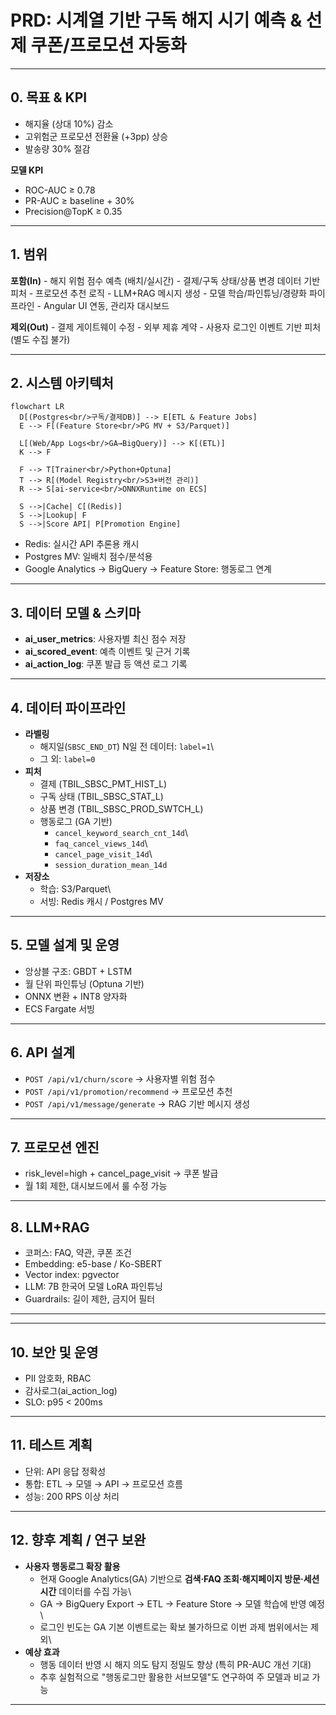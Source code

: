 # PRD: 시계열 기반 구독 해지 시기 예측 & 선제 쿠폰/프로모션 자동화

------------------------------------------------------------------------

## 0. 목표 & KPI

-   해지율 (상대 10%) 감소
-   고위험군 프로모션 전환율 (+3pp) 상승
-   발송량 30% 절감

**모델 KPI**

-   ROC-AUC ≥ 0.78
-   PR-AUC ≥ baseline + 30%
-   Precision@TopK ≥ 0.35

------------------------------------------------------------------------

## 1. 범위

**포함(In)** - 해지 위험 점수 예측 (배치/실시간) - 결제/구독 상태/상품
변경 데이터 기반 피처 - 프로모션 추천 로직 - LLM+RAG 메시지 생성 - 모델
학습/파인튜닝/경량화 파이프라인 - Angular UI 연동, 관리자 대시보드

**제외(Out)** - 결제 게이트웨이 수정 - 외부 제휴 계약 - 사용자 로그인
이벤트 기반 피처 (별도 수집 불가)

------------------------------------------------------------------------

## 2. 시스템 아키텍처

``` mermaid
flowchart LR
  D[(Postgres<br/>구독/결제DB)] --> E[ETL & Feature Jobs]
  E --> F[(Feature Store<br/>PG MV + S3/Parquet)]

  L[(Web/App Logs<br/>GA→BigQuery)] --> K[(ETL)]
  K --> F

  F --> T[Trainer<br/>Python+Optuna]
  T --> R[(Model Registry<br/>S3+버전 관리)]
  R --> S[ai-service<br/>ONNXRuntime on ECS]

  S -->|Cache| C[(Redis)]
  S -->|Lookup| F
  S -->|Score API| P[Promotion Engine]
```

-   Redis: 실시간 API 추론용 캐시
-   Postgres MV: 일배치 점수/분석용
-   Google Analytics → BigQuery → Feature Store: 행동로그 연계

------------------------------------------------------------------------

## 3. 데이터 모델 & 스키마

-   **ai_user_metrics**: 사용자별 최신 점수 저장
-   **ai_scored_event**: 예측 이벤트 및 근거 기록
-   **ai_action_log**: 쿠폰 발급 등 액션 로그 기록

------------------------------------------------------------------------

## 4. 데이터 파이프라인

-   **라벨링**
    -   해지일(`SBSC_END_DT`) N일 전 데이터: `label=1`\
    -   그 외: `label=0`
-   **피처**
    -   결제 (TBIL_SBSC_PMT_HIST_L)
    -   구독 상태 (TBIL_SBSC_STAT_L)
    -   상품 변경 (TBIL_SBSC_PROD_SWTCH_L)
    -   행동로그 (GA 기반)
        -   `cancel_keyword_search_cnt_14d`\
        -   `faq_cancel_views_14d`\
        -   `cancel_page_visit_14d`\
        -   `session_duration_mean_14d`
-   **저장소**
    -   학습: S3/Parquet\
    -   서빙: Redis 캐시 / Postgres MV

------------------------------------------------------------------------

## 5. 모델 설계 및 운영

-   앙상블 구조: GBDT + LSTM
-   월 단위 파인튜닝 (Optuna 기반)
-   ONNX 변환 + INT8 양자화
-   ECS Fargate 서빙

------------------------------------------------------------------------

## 6. API 설계

-   `POST /api/v1/churn/score` → 사용자별 위험 점수
-   `POST /api/v1/promotion/recommend` → 프로모션 추천
-   `POST /api/v1/message/generate` → RAG 기반 메시지 생성

------------------------------------------------------------------------

## 7. 프로모션 엔진

-   risk_level=high + cancel_page_visit → 쿠폰 발급
-   월 1회 제한, 대시보드에서 룰 수정 가능

------------------------------------------------------------------------

## 8. LLM+RAG

-   코퍼스: FAQ, 약관, 쿠폰 조건
-   Embedding: e5-base / Ko-SBERT
-   Vector index: pgvector
-   LLM: 7B 한국어 모델 LoRA 파인튜닝
-   Guardrails: 길이 제한, 금지어 필터

------------------------------------------------------------------------



------------------------------------------------------------------------

## 10. 보안 및 운영

-   PII 암호화, RBAC
-   감사로그(ai_action_log)
-   SLO: p95 \< 200ms

------------------------------------------------------------------------

## 11. 테스트 계획

-   단위: API 응답 정확성
-   통합: ETL → 모델 → API → 프로모션 흐름
-   성능: 200 RPS 이상 처리

------------------------------------------------------------------------

## 12. 향후 계획 / 연구 보완

-   **사용자 행동로그 확장 활용**
    -   현재 Google Analytics(GA) 기반으로 **검색·FAQ 조회·해지페이지
        방문·세션시간** 데이터를 수집 가능\
    -   GA → BigQuery Export → ETL → Feature Store → 모델 학습에 반영
        예정\
    -   로그인 빈도는 GA 기본 이벤트로는 확보 불가하므로 이번 과제
        범위에서는 제외\
-   **예상 효과**
    -   행동 데이터 반영 시 해지 의도 탐지 정밀도 향상 (특히 PR-AUC 개선
        기대)
    -   추후 실험적으로 "행동로그만 활용한 서브모델"도 연구하여 주
        모델과 비교 가능

------------------------------------------------------------------------
